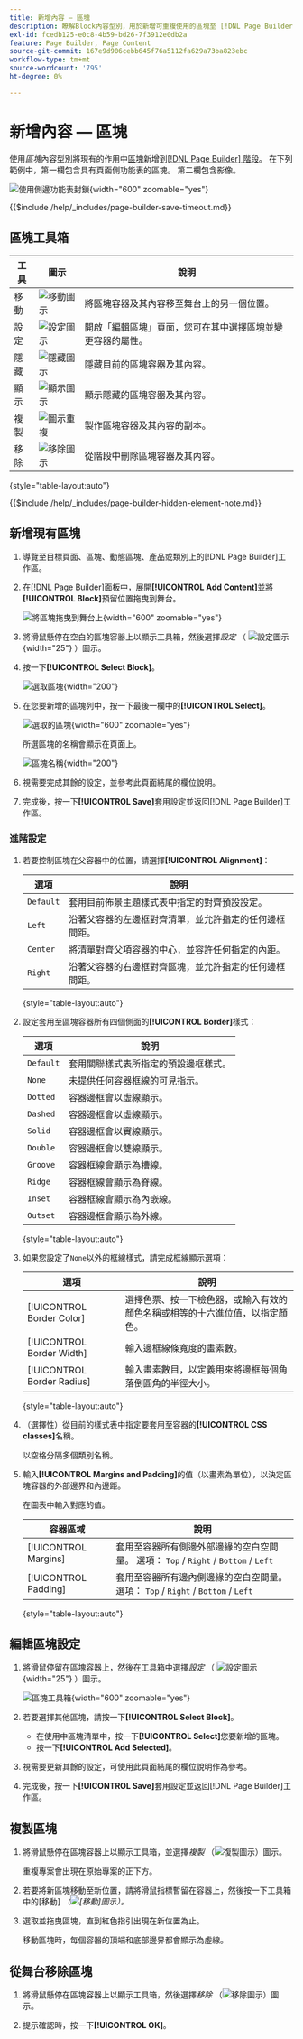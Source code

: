 ```yaml
---
title: 新增內容 — 區塊
description: 瞭解Block內容型別，用於新增可重複使用的區塊至 [!DNL Page Builder] 階段。
exl-id: fcedb125-e0c8-4b59-bd26-7f3912e0db2a
feature: Page Builder, Page Content
source-git-commit: 167e9d906cebb645f76a5112fa629a73ba823ebc
workflow-type: tm+mt
source-wordcount: '795'
ht-degree: 0%

---
```


# 新增內容 — 區塊

使用&#x200B;_區塊_&#x200B;內容型別將現有的作用中[區塊](../content-design/blocks.md)新增到[[!DNL Page Builder] 階段](workspace.md#stage)。 在下列範例中，第一欄包含具有頁面側功能表的區塊。 第二欄包含影像。

![使用側邊功能表封鎖](./assets/pb-add-content-block-example.png){width="600" zoomable="yes"}

{{$include /help/_includes/page-builder-save-timeout.md}}

## 區塊工具箱

| 工具 | 圖示 | 說明 |
| --------- | -------- | ------------- |
| 移動 | ![移動圖示](./assets/pb-icon-move.png) | 將區塊容器及其內容移至舞台上的另一個位置。 |
| 設定 | ![設定圖示](./assets/pb-icon-settings.png) | 開啟「編輯區塊」頁面，您可在其中選擇區塊並變更容器的屬性。 |
| 隱藏 | ![隱藏圖示](./assets/pb-icon-hide.png) | 隱藏目前的區塊容器及其內容。 |
| 顯示 | ![顯示圖示](./assets/pb-icon-show.png) | 顯示隱藏的區塊容器及其內容。 |
| 複製 | ![圖示重複](./assets/pb-icon-duplicate.png) | 製作區塊容器及其內容的副本。 |
| 移除 | ![移除圖示](./assets/pb-icon-remove.png) | 從階段中刪除區塊容器及其內容。 |

{style="table-layout:auto"}

{{$include /help/_includes/page-builder-hidden-element-note.md}}

## 新增現有區塊

1. 導覽至目標頁面、區塊、動態區塊、產品或類別上的[!DNL Page Builder]工作區。

1. 在[!DNL Page Builder]面板中，展開&#x200B;**[!UICONTROL Add Content]**&#x200B;並將&#x200B;**[!UICONTROL Block]**&#x200B;預留位置拖曳到舞台。

   ![將區塊拖曳到舞台上](./assets/pb-add-content-block-drag.png){width="600" zoomable="yes"}

1. 將滑鼠懸停在空白的區塊容器上以顯示工具箱，然後選擇&#x200B;_設定_ （ ![設定圖示](./assets/pb-icon-settings.png){width="25"} ）圖示。

1. 按一下&#x200B;**[!UICONTROL Select Block]**。

   ![選取區塊](./assets/pb-add-content-block-select.png){width="200"}

1. 在您要新增的區塊列中，按一下最後一欄中的&#x200B;**[!UICONTROL Select]**。

   ![選取的區塊](./assets/pb-add-content-block-selected.png){width="600" zoomable="yes"}

   所選區塊的名稱會顯示在頁面上。

   ![區塊名稱](./assets/pb-add-content-block-name.png){width="200"}

1. 視需要完成其餘的設定，並參考此頁面結尾的欄位說明。

1. 完成後，按一下&#x200B;**[!UICONTROL Save]**&#x200B;套用設定並返回[!DNL Page Builder]工作區。

### 進階設定

1. 若要控制區塊在父容器中的位置，請選擇&#x200B;**[!UICONTROL Alignment]**：

   | 選項 | 說明 |
   | ------ | ----------- |
   | `Default` | 套用目前佈景主題樣式表中指定的對齊預設設定。 |
   | `Left` | 沿著父容器的左邊框對齊清單，並允許指定的任何邊框間距。 |
   | `Center` | 將清單對齊父項容器的中心，並容許任何指定的內距。 |
   | `Right` | 沿著父容器的右邊框對齊區塊，並允許指定的任何邊框間距。 |

   {style="table-layout:auto"}

1. 設定套用至區塊容器所有四個側面的&#x200B;**[!UICONTROL Border]**&#x200B;樣式：

   | 選項 | 說明 |
   | ------ | ----------- |
   | `Default` | 套用關聯樣式表所指定的預設邊框樣式。 |
   | `None` | 未提供任何容器框線的可見指示。 |
   | `Dotted` | 容器邊框會以虛線顯示。 |
   | `Dashed` | 容器邊框會以虛線顯示。 |
   | `Solid` | 容器邊框會以實線顯示。 |
   | `Double` | 容器邊框會以雙線顯示。 |
   | `Groove` | 容器框線會顯示為槽線。 |
   | `Ridge` | 容器框線會顯示為脊線。 |
   | `Inset` | 容器框線會顯示為內嵌線。 |
   | `Outset` | 容器邊框會顯示為外線。 |

   {style="table-layout:auto"}

1. 如果您設定了`None`以外的框線樣式，請完成框線顯示選項：

   | 選項 | 說明 |
   | ------ |------------ |
   | [!UICONTROL Border Color] | 選擇色票、按一下檢色器，或輸入有效的顏色名稱或相等的十六進位值，以指定顏色。 |
   | [!UICONTROL Border Width] | 輸入邊框線條寬度的畫素數。 |
   | [!UICONTROL Border Radius] | 輸入畫素數目，以定義用來將邊框每個角落倒圓角的半徑大小。 |

   {style="table-layout:auto"}

1. （選擇性）從目前的樣式表中指定要套用至容器的&#x200B;**[!UICONTROL CSS classes]**&#x200B;名稱。

   以空格分隔多個類別名稱。

1. 輸入&#x200B;**[!UICONTROL Margins and Padding]**&#x200B;的值（以畫素為單位），以決定區塊容器的外部邊界和內邊距。

   在圖表中輸入對應的值。

   | 容器區域 | 說明 |
   | -------------- | ----------- |
   | [!UICONTROL Margins] | 套用至容器所有側邊外部邊緣的空白空間量。 選項： `Top` / `Right` / `Bottom` / `Left` |
   | [!UICONTROL Padding] | 套用至容器所有邊內側邊緣的空白空間量。 選項： `Top` / `Right` / `Bottom` / `Left` |

   {style="table-layout:auto"}

## 編輯區塊設定

1. 將滑鼠停留在區塊容器上，然後在工具箱中選擇&#x200B;_設定_ （ ![設定圖示](./assets/pb-icon-settings.png){width="25"} ）圖示。

   ![區塊工具箱](./assets/pb-add-content-block-toolbox.png){width="600" zoomable="yes"}

1. 若要選擇其他區塊，請按一下&#x200B;**[!UICONTROL Select Block]**。

   - 在使用中區塊清單中，按一下&#x200B;**[!UICONTROL Select]**&#x200B;您要新增的區塊。
   - 按一下&#x200B;**[!UICONTROL Add Selected]**。

1. 視需要更新其餘的設定，可使用此頁面結尾的欄位說明作為參考。

1. 完成後，按一下&#x200B;**[!UICONTROL Save]**&#x200B;套用設定並返回[!DNL Page Builder]工作區。

## 複製區塊

1. 將滑鼠懸停在區塊容器上以顯示工具箱，並選擇&#x200B;_複製_ （![復製圖示](./assets/pb-icon-duplicate.png)）圖示。

   重複專案會出現在原始專案的正下方。

1. 若要將新區塊移動至新位置，請將滑鼠指標暫留在容器上，然後按一下工具箱中的[移動] _（![[移動]圖示](./assets/pb-icon-move.png)）。_

1. 選取並拖曳區塊，直到紅色指引出現在新位置為止。

   移動區塊時，每個容器的頂端和底部邊界都會顯示為虛線。

## 從舞台移除區塊

1. 將滑鼠懸停在區塊容器上以顯示工具箱，然後選擇&#x200B;_移除_ （![移除圖示](./assets/pb-icon-remove.png)）圖示。

1. 提示確認時，按一下&#x200B;**[!UICONTROL OK]**。
